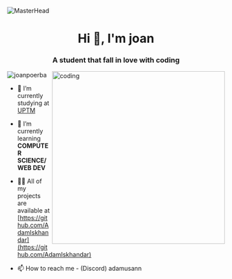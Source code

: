 ![MasterHead](https://user-images.githubusercontent.com/10498744/210012254-234538ff-d198-48aa-8964-37e6fd45d227.gif)
<h1 align="center">Hi 👋, I'm joan</h1>
<h3 align="center">A student that fall in love with coding</h3>
<img align="right" alt="coding" width="400" src="https://www.lambdatest.com/resources/images/news24.gif">

<p align="left"> <img src="https://komarev.com/ghpvc/?username=joanpoerba&label=Profile%20views&color=0e75b6&style=flat" alt="joanpoerba" /> </p>

- 🔭 I’m currently studying at [UPTM](https://www.uptm.edu.my/)

- 🌱 I’m currently learning **COMPUTER SCIENCE/WEB DEV**

- 👨‍💻 All of my projects are available at [https://github.com/AdamIskhandar](https://github.com/AdamIskhandar)

- 📫 How to reach me - (Discord) adamusann
